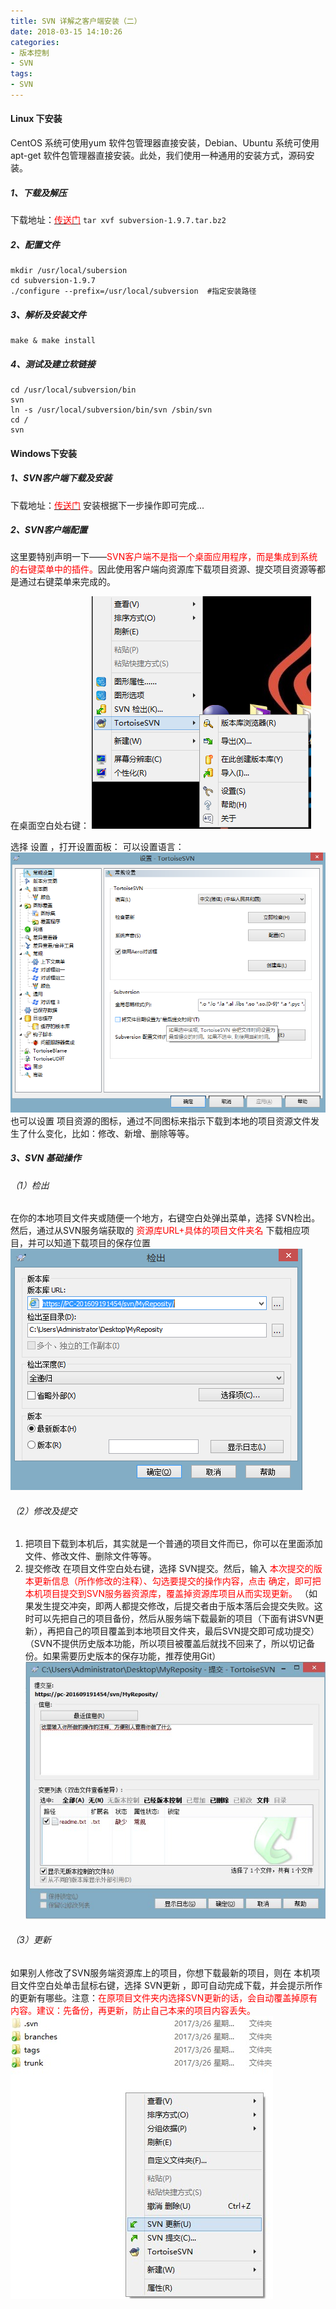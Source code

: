 ```yaml
---
title: SVN 详解之客户端安装（二）
date: 2018-03-15 14:10:26
categories:
- 版本控制
- SVN
tags:
- SVN
---
```

#### Linux 下安装
CentOS 系统可使用yum 软件包管理器直接安装，Debian、Ubuntu 系统可使用apt-get 软件包管理器直接安装。此处，我们使用一种通用的安装方式，源码安装。
##### 1、下载及解压
下载地址：[<font color="red">传送门</font>](http://subversion.apache.org/download/)
`tar xvf subversion-1.9.7.tar.bz2`
<!--more-->

##### 2、配置文件
```
mkdir /usr/local/subersion
cd subversion-1.9.7
./configure --prefix=/usr/local/subversion  #指定安装路径
```

##### 3、解析及安装文件
```
make & make install
```

##### 4、测试及建立软链接
```
cd /usr/local/subversion/bin
svn
ln -s /usr/local/subversion/bin/svn /sbin/svn
cd /
svn
```

#### Windows下安装
##### 1、SVN客户端下载及安装
下载地址：[<font color="red">传送门</font>](https://tortoisesvn.net/downloads.html)
安装根据下一步操作即可完成...

##### 2、SVN客户端配置
这里要特别声明一下——<font color="red">SVN客户端不是指一个桌面应用程序，而是集成到系统的右键菜单中的插件。</font>因此使用客户端向资源库下载项目资源、提交项目资源等都是通过右键菜单来完成的。

在桌面空白处右键：
![](/uploads/2018/03/svn_image_01.png)

选择  设置 ，打开设置面板：
可以设置语言：
![](/uploads/2018/03/svn_image_02.png)
也可以设置 项目资源的图标，通过不同图标来指示下载到本地的项目资源文件发生了什么变化，比如：修改、新增、删除等等。


##### 3、SVN 基础操作
###### （1）检出
在你的本地项目文件夹或随便一个地方，右键空白处弹出菜单，选择 SVN检出。然后，通过从SVN服务端获取的 <font color="red">资源库URL+具体的项目文件夹名</font> 下载相应项目，并可以知道下载项目的保存位置
![](/uploads/2018/03/svn_image_03.png)

###### （2）修改及提交
1. 把项目下载到本机后，其实就是一个普通的项目文件而已，你可以在里面添加文件、修改文件、删除文件等等。
2. 提交修改
在项目文件空白处右键，选择 SVN提交。然后，输入 <font color="red">本次提交的版本更新信息（所作修改的注释）、勾选要提交的操作内容，点击 确定，即可把本机项目提交到SVN服务器资源库，覆盖掉资源库项目从而实现更新。</font>
（如果发生提交冲突，即两人都提交修改，后提交者由于版本落后会提交失败。这时可以先把自己的项目备份，然后从服务端下载最新的项目（下面有讲SVN更新），再把自己的项目覆盖到本地项目文件夹，最后SVN提交即可成功提交）
（SVN不提供历史版本功能，所以项目被覆盖后就找不回来了，所以切记备份。如果需要历史版本的保存功能，推荐使用Git）
![](/uploads/2018/03/svn_image_04.png)

###### （3）更新
如果别人修改了SVN服务端资源库上的项目，你想下载最新的项目，则在 本机项目文件空白处单击鼠标右键，选择 SVN更新 ，即可自动完成下载，并会提示所作的更新有哪些。注意：<font color="red">在原项目文件夹内选择SVN更新的话，会自动覆盖掉原有内容。建议：先备份，再更新，防止自己本来的项目内容丢失。</font>
![](/uploads/2018/03/svn_image_05.png)